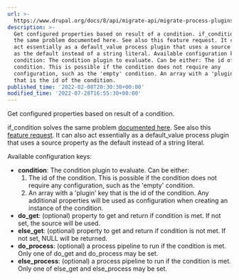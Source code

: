 ```yaml
---
url: >-
  https://www.drupal.org/docs/8/api/migrate-api/migrate-process-plugins/migrate-conditions/migrate-conditions-process-plugins/if-condition
description: >-
  Get configured properties based on result of a condition. if_condition solves
  the same problem documented here. See also this feature request. It can also
  act essentially as a default_value process plugin that uses a source property
  as the default instead of a string literal. Available configuration keys:
  condition: The condition plugin to evaluate. Can be either: The id of the
  condition. This is possible if the condition does not require any
  configuration, such as the 'empty' condition. An array with a 'plugin' key
  that is the id of the condition.
published_time: '2022-02-08T20:30:30+00:00'
modified_time: '2022-07-28T16:55:30+00:00'
---
```

Get configured properties based on result of a condition.

if\_condition solves the same problem [documented here](https://www.drupal.org/docs/drupal-apis/migrate-api/process-pipelines#s-if-x-do-1-elseif-do-2-). See also this [feature request](https://www.drupal.org/node/3203079). It can also act essentially as a default\_value process plugin that uses a source property as the default instead of a string literal.

Available configuration keys:

* **condition**: The condition plugin to evaluate. Can be either:  
   1. The id of the condition. This is possible if the condition does not require any configuration, such as the 'empty' condition.  
   2. An array with a 'plugin' key that is the id of the condition. Any additional properties will be used as configuration when creating an instance of the condition.
* **do\_get**: (optional) property to get and return if condition is met. If not set, the source will be used.
* **else\_get**: (optional) property to get and return if condition is not met. If not set, NULL will be returned.
* **do\_process**: (optional) a process pipeline to run if the condition is met. Only one of do\_get and do\_process may be set.
* **else\_process**: (optional) a process pipeline to run if the condition is met. Only one of else\_get and else\_process may be set.